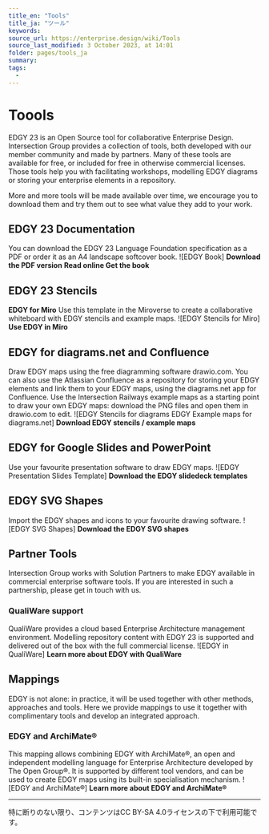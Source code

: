 ```yaml
---
title_en: "Tools"
title_ja: "ツール"
keywords: 
source_url: https://enterprise.design/wiki/Tools
source_last_modified: 3 October 2023, at 14:01
folder: pages/tools_ja
summary:
tags: 
  - 
---
```

# Toools

EDGY 23 is an Open Source tool for collaborative Enterprise Design. Intersection Group provides a collection of tools, both developed with our member community and made by partners. Many of these tools are available for free, or included for free in otherwise commercial licenses. Those tools help you with facilitating workshops, modelling EDGY diagrams or storing your enterprise elements in a repository.

More and more tools will be made available over time, we encourage you to download them and try them out to see what value they add to your work.


## EDGY 23 Documentation
You can download the EDGY 23 Language Foundation specification as a PDF or order it as an A4 landscape softcover book.
![EDGY Book]
**Download the PDF version**
**Read online Get the book**

## EDGY 23 Stencils
**EDGY for Miro**
Use this template in the Miroverse to create a collaborative whiteboard with EDGY stencils and example maps.
![EDGY Stencils for Miro]
**Use EDGY in Miro**

## EDGY for diagrams.net and Confluence
Draw EDGY maps using the free diagramming software drawio.com. You can also use the Atlassian Confluence as a repository for storing your EDGY elements and link them to your EDGY maps, using the diagrams.net app for Confluence. Use the Intersection Railways example maps as a starting point to draw your own EDGY maps: download the PNG files and open them in drawio.com to edit.
![EDGY Stencils for diagrams EDGY Example maps for diagrams.net]
**Download EDGY stencils / example maps**

## EDGY for Google Slides and PowerPoint
Use your favourite presentation software to draw EDGY maps.
![EDGY Presentation Slides Template]
**Download the EDGY slidedeck templates**

## EDGY SVG Shapes
Import the EDGY shapes and icons to your favourite drawing software.
![EDGY SVG Shapes]
**Download the EDGY SVG shapes**


## Partner Tools
Intersection Group works with Solution Partners to make EDGY available in commercial enterprise software tools. If you are interested in such a partnership, please get in touch with us.

### QualiWare support
QualiWare provides a cloud based Enterprise Architecture management environment. Modelling repository content with EDGY 23 is supported and delivered out of the box with the full commercial license.
![EDGY in QualiWare]
**Learn more about EDGY with QualiWare**

## Mappings
EDGY is not alone: in practice, it will be used together with other methods, approaches and tools. Here we provide mappings to use it together with complimentary tools and develop an integrated approach.

### EDGY and ArchiMate®
This mapping allows combining EDGY with ArchiMate®, an open and independent modelling language for Enterprise Architecture developed by The Open Group®. It is supported by different tool vendors, and can be used to create EDGY maps using its built-in specialisation mechanism.
![EDGY and ArchiMate®]
**Learn more about EDGY and ArchiMate®**

---
特に断りのない限り、コンテンツはCC BY-SA 4.0ライセンスの下で利用可能です。

